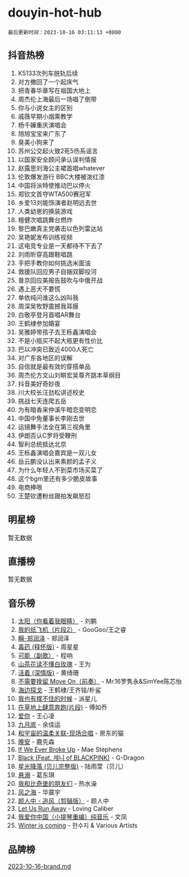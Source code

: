 # douyin-hot-hub

`最后更新时间：2023-10-16 03:11:13 +0800`

## 抖音热榜

1. K5133次列车脱轨后续
1. 对方撤回了一个起床气
1. 把青春华章写在祖国大地上
1. 周杰伦上海最后一场唱了倒带
1. 你与小说女主的区别
1. 戚薇早期小烟熏教学
1. 杨千嬅重庆演唱会
1. 旭旭宝宝来广东了
1. 臭美小狗来了
1. 苏州公交起火致2死5伤系谣言
1. 以国家安全顾问承认误判情报
1. 赵露思刘海公主裙首唱whatever
1. 伦敦爆发游行 BBC大楼被泼红漆
1. 中国将派特使推动巴以停火
1. 郑钦文首夺WTA500赛冠军
1. 乡爱13刘能饰演者赵明远去世
1. 人类幼崽的换装游戏
1. 檀健次唱跳舞台燃炸
1. 黎巴嫩真主党袭击以色列雷达站
1. 吴艳妮发布训练视频
1. 这电竞专业是一天都待不下去了
1. 刘雨昕穿高跟鞋唱跳
1. 手把手教你如何挑选米面油
1. 救援队回应男子自捆双脚投河
1. 普京回应美报告鼓吹与中俄开战
1. 遇上恶犬不要慌
1. 单依纯问谁这么凶叫我
1. 周深吴牧野震撼我耳膜
1. 白敬亭登月首唱AR舞台
1. 王鹤棣参加婚宴
1. 吴雅婷带孩子去王栎鑫演唱会
1. 不是小瓶买不起大瓶更有性价比
1. 巴以冲突已致近4000人死亡
1. 对广东各地区的误解
1. 自信就是最有效的穿搭单品
1. 周杰伦方文山刘畊宏吴尊齐跳本草纲目
1. 抖音美好奇妙夜
1. 川大校长汪劲松讲述校史
1. 挑战七天连爬五岳
1. 为有暗香来仲溪午暗恋变明恋
1. 中国中免董事长李刚去世
1. 运镜舞手法全在第三视角里
1. 伊朗否认C罗将受鞭刑
1. 智利总统抵达北京
1. 王栎鑫演唱会嘉宾是一双儿女
1. 岳云鹏没认出来素颜的孟子义
1. 为什么年轻人不到菜市场买菜了
1. 这个bgm里还有多少脆皮故事
1. 电商捧哏
1. 王楚钦遭粉丝跟拍发飙怒怼

## 明星榜

暂无数据

## 直播榜

暂无数据

## 音乐榜

1. [太阳（你看着我眼睛）](https://sf6-cdn-tos.douyinstatic.com/obj/tos-cn-ve-2774/ogWbyIQnlBFImVbeDocRdCIYtBHlbJXgfZMvgz) - 刘鹏
1. [我的纸飞机（片段2）](https://sf3-cdn-tos.douyinstatic.com/obj/tos-cn-ve-2774/oM2ZrKcg2CD5AeRB2gkeXOFB1IxAGJdZPazYHf) - GooGoo/王之睿
1. [瞬-郑润泽](https://sf6-cdn-tos.douyinstatic.com/obj/tos-cn-ve-2774/oYXHIohzvbNAzBhHgyksWpRM4bfkDsBdBDAynw) - 郑润泽
1. [毒药 (释怀版)](https://sf6-cdn-tos.douyinstatic.com/obj/tos-cn-ve-2774/oYILMEAzspdZBIzy4frJNB8ZHPHWAhiwowd4Ad) - 周星星
1. [可能（副歌）](https://sf6-cdn-tos.douyinstatic.com/obj/tos-cn-ve-2774/cde1731888894259b333569393c2fb51) - 程响
1. [山茶花读不懂白玫瑰](https://sf6-cdn-tos.douyinstatic.com/obj/tos-cn-ve-2774/osfn8B7DktrRHEPJgPCfDbw7QDQEkwC16BxZg9) - 王为
1. [活着 (深情版)](https://sf6-cdn-tos.douyinstatic.com/obj/tos-cn-ve-2774/oY8r2TelECK2BPZbDCj8xZKBQfPbwQyCt1cggn) - 黄绮珊
1. [不需要挽留 Move On（前奏）](https://sf3-cdn-tos.douyinstatic.com/obj/tos-cn-ve-2774/ooCBhgCCkF4nExzQL9WZSUbitfA8IsDkgQIYhe) - Mr.16罗隽永&SimYee陈芯怡
1. [海边探戈](https://sf6-cdn-tos.douyinstatic.com/obj/tos-cn-ve-2774/os9gE0VQCGqt6VQkZDyBBYvfSDY0QFe3vVmubn) - 王鹤棣/王齐铭/朴鲨
1. [我也有撑不住的时候](https://sf6-cdn-tos.douyinstatic.com/obj/tos-cn-ve-2774/okmtBE1dkIBhwxeiBJeDgQnQtICZWIJUI2bjQr) - 派星儿
1. [在草地上肆意奔跑(片段)](https://sf6-cdn-tos.douyinstatic.com/obj/tos-cn-ve-2774/8831d494742f45dabdfa8adb8b817259) - 傅如乔
1. [爱你](https://sf6-cdn-tos.douyinstatic.com/obj/tos-cn-ve-2774/oEfyTFYX4gOL9DMKAJebDCAASw8hYVIXz1nYaf) - 王心凌
1. [九月底](https://sf3-cdn-tos.douyinstatic.com/obj/tos-cn-ve-2774/oMfewG4PDTFhF8iz3OGQ7ABH5i6fCgnMaoCbzZ) - 余佳运
1. [和宇宙的温柔关联-现场合唱](https://sf6-cdn-tos.douyinstatic.com/obj/tos-cn-ve-2774/o0hONGDYQBgk0e5bqDeQOonVmncA6tC2nBwZLT) - 房东的猫
1. [晚安](https://sf6-cdn-tos.douyinstatic.com/obj/tos-cn-ve-2774/a724c5e224464218839820f4e4fd632f) - 鹿先森
1. [If We Ever Broke Up](https://sf6-cdn-tos.douyinstatic.com/obj/tos-cn-ve-2774/o8onj5HDk0ImtBmO0URBfeyCDXQJMYkQ1gb8Zy) - Mae Stephens
1. [Black (Feat. 제니 of BLACKPINK)](https://sf6-cdn-tos.douyinstatic.com/obj/tos-cn-ve-2774/2eb92e2debbe4fe0a552bc099aef7f28) - G-Dragon
1. [星光降落 (贝儿完整版)](https://sf3-cdn-tos.douyinstatic.com/obj/tos-cn-ve-2774/okwB9hAwyAtsFFkFBzAX1hOOfQuIoMNs0W2Mwr) - 陆雨萱（贝儿）
1. [悬溺](https://sf3-cdn-tos.douyinstatic.com/obj/tos-cn-ve-2774/f3b6cc53d2e944beb7094a3ff01b4e03) - 葛东琪
1. [我和比奇堡的朋友们](https://sf3-cdn-tos.douyinstatic.com/obj/tos-cn-ve-2774/f0505db981ea4a6d91453a15924a82aa) - 热水澡
1. [风之海](https://sf3-cdn-tos.douyinstatic.com/obj/tos-cn-ve-2774/oInqZ2gFbCQvB6wZNnZlJpBcfDBQ8t1e1XwYAi) - 华晨宇
1. [颜人中 - 追风（剪辑版）](https://sf6-cdn-tos.douyinstatic.com/obj/tos-cn-ve-2774/9107f711ded6416ab3279a81d71597f7) - 颜人中
1. [Let Us Run Away](https://sf3-cdn-tos.douyinstatic.com/obj/tos-cn-ve-2774/a9a280d910044fb0b9f4f74b0b27e854) - Loving Caliber
1. [我爱你中国（小提琴重编）纯音乐](https://sf3-cdn-tos.douyinstatic.com/obj/tos-cn-ve-2774/362de867442c4051acadb0a43fd60af8) - 文凤
1. [Winter is coming](https://sf3-cdn-tos.douyinstatic.com/obj/tos-cn-ve-2774/0a6c12efb2d84f2ba9a243d4e1eebb4e) - 한수지 & Various Artists

## 品牌榜

[2023-10-16-brand.md](2023-10-16-brand.md)
